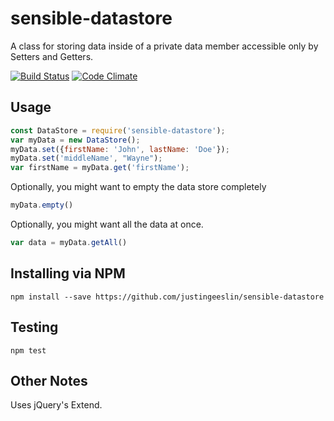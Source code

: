 # sensible-datastore

A class for storing data inside of a private data member accessible only by Setters and Getters.

[![Build Status](https://travis-ci.org/justingeeslin/sensible-datastore.svg?branch=master)](https://travis-ci.org/justingeeslin/sensible-datastore) [![Code Climate](https://codeclimate.com/github/justingeeslin/sensible-datastore/badges/gpa.svg)](https://codeclimate.com/github/justingeeslin/sensible-datastore)

## Usage

```JavaScript
const DataStore = require('sensible-datastore');
var myData = new DataStore();
myData.set({firstName: 'John', lastName: 'Doe'});
myData.set('middleName', "Wayne");
var firstName = myData.get('firstName');
```

Optionally, you might want to empty the data store completely

```JavaScript
myData.empty()
```

Optionally, you might want all the data at once.

```JavaScript
var data = myData.getAll()
```

## Installing via NPM
`npm install --save https://github.com/justingeeslin/sensible-datastore`

## Testing
`npm test`

## Other Notes
Uses jQuery's Extend.
